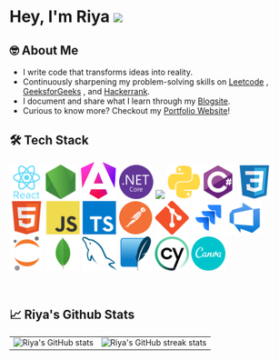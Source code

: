 <h1>Hey, I'm Riya <img src="https://raw.githubusercontent.com/MartinHeinz/MartinHeinz/master/wave.gif" width="30px"> </h1>
<h2>🤓 About Me</h2>

- I write code that transforms ideas into reality. 
- Continuously sharpening my problem-solving skills on [Leetcode](https://leetcode.com/riyasharma24/) , [GeeksforGeeks](https://www.geeksforgeeks.org/user/theriyasharma24/) , and [Hackerrank](https://www.hackerrank.com/theriyasharma24?hr_r=1).
- I document and share what I learn through my [Blogsite](https://medium.com/@theriyasharma24).
- Curious to know more? Checkout my [Portfolio Website](https://riya-sharma-portfolio.netlify.app/#/home)! 

<h2>🛠 Tech Stack</h2>

<img src="https://github.com/devicons/devicon/blob/master/icons/react/react-original-wordmark.svg" width=60><img src="https://github.com/devicons/devicon/blob/master/icons/nodejs/nodejs-original.svg" width=60> <img src="https://github.com/devicons/devicon/blob/master/icons/angular/angular-original.svg" width=65> <img src="https://github.com/devicons/devicon/blob/master/icons/dotnetcore/dotnetcore-original.svg" width=60>  <img src="https://cdn.iconscout.com/icon/free/png-64/django-1-282754.png" width=60 color="white"> <img src="https://github.com/devicons/devicon/blob/master/icons/python/python-plain.svg" width=60><img src="https://github.com/devicons/devicon/blob/master/icons/csharp/csharp-original.svg" width=60> <img src="https://github.com/devicons/devicon/blob/master/icons/css3/css3-original.svg" width=60> <img src="https://github.com/devicons/devicon/blob/master/icons/html5/html5-original.svg" width=60> <img src="https://github.com/devicons/devicon/blob/master/icons/javascript/javascript-original.svg" width=60> <img src="https://github.com/devicons/devicon/blob/master/icons/typescript/typescript-original.svg" alt="Typescript" width=60> <img src="https://github.com/devicons/devicon/blob/master/icons/postman/postman-original.svg" width=60>  <img src="https://github.com/devicons/devicon/blob/master/icons/git/git-original.svg" width=60> <img src="https://github.com/devicons/devicon/blob/master/icons/jira/jira-original.svg" width=60> <img src="https://github.com/devicons/devicon/blob/master/icons/azuredevops/azuredevops-original.svg" width=60> <img src="https://github.com/devicons/devicon/blob/master/icons/jupyter/jupyter-original.svg" width=60> <img src="https://github.com/devicons/devicon/blob/master/icons/mongodb/mongodb-original.svg" width=60> <img src="https://github.com/devicons/devicon/blob/master/icons/mysql/mysql-original.svg" width=60> <img src="https://github.com/devicons/devicon/blob/master/icons/sqlite/sqlite-original.svg" width=60> <img src="https://github.com/devicons/devicon/blob/master/icons/cypressio/cypressio-original.svg" width=60>
<img src="https://github.com/devicons/devicon/blob/master/icons/canva/canva-original.svg" width=60> 



<!-- Profile View Couter -->
<img src="https://komarev.com/ghpvc/?username=theriyasharma24&style=flat-square&color=blue" alt=""/>


<!-- Github Profile Stats -->

<h2>📈 Riya's Github Stats</h2> 
<!-- <table>
  <tr>
    <td><img src="https://github-readme-stats.vercel.app/api?username=theriyasharma24&show_icons=true&hide=&count_private=true&theme=dark&locale=en" alt="theriyasharma24" /></td>
    <td><img src="https://github-readme-stats.vercel.app/api/top-langs?username=theriyasharma24&show_icons=true&theme=dark&locale=en&layout=compact" alt="theriyasharma24" /></td>
  </tr>
</table> -->
<table>
  <tr>
    <td>
      <img src="https://github-readme-stats.vercel.app/api?username=theriyasharma24&rank_icon=percentile&theme=dark&hide=contribs" 
           alt="Riya's GitHub stats" height="200" />
    </td>
    <td>
     <img src ="https://nirzak-streak-stats.vercel.app/?user=theriyasharma24&theme=dark"
           alt="Riya's GitHub streak stats"  height="200" />
    </td>
  </tr>
</table>
<!--     <img src="https://github-readme-stats.vercel.app/api?username=theriyasharma24&show_icons=true&theme=dark&hide_border=true&count_private=true" alt="theriyasharma24's Stats" height="165"/> -->

 









